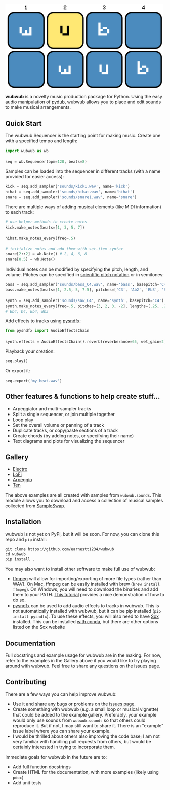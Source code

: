 <img src="https://raw.githubusercontent.com/earnestt1234/wubwub/main/img/logo.png" alt="logo" width="500"/>

**wubwub** is a novelty music production package for Python.  Using the easy audio manipulation of [pydub](https://github.com/jiaaro/pydub), wubwub allows you to place and edit sounds to make musical arrangements.

## Quick Start

The wubwub Sequencer is the starting point for making music.  Create one with a specified tempo and length:

```python
import wubwub as wb

seq = wb.Sequencer(bpm=120, beats=8)
```

Samples can be loaded into the sequencer in different tracks (with a name provided for easier access):

```python
kick = seq.add_sampler('sounds/kick1.wav', name='kick')
hihat = seq.add_sampler('sounds/hihat.wav', name='hihat')
snare = seq.add_sampler('sounds/snare1.wav', name='snare')
```

There are multiple ways of adding musical elements (like MIDI information) to each track:

```python
# use helper methods to create notes
kick.make_notes(beats=[1, 3, 5, 7])

hihat.make_notes_every(freq=.5)

# initialize notes and add them with set-item syntax
snare[2::2] = wb.Note() # 2, 4, 6, 8
snare[8.5] = wb.Note()
```

Individual notes can be modified by specifying the pitch, length, and volume.  Pitches can be specified in [scientific pitch notation](https://en.wikipedia.org/wiki/Scientific_pitch_notation) or in semitones:

```python
bass = seq.add_sampler('sounds/bass_C4.wav', name='bass', basepitch='C4')
bass.make_notes(beats=[1, 2.5, 5, 7.5], pitches=['C3', 'Ab2', 'Eb3', 'Bb2'])

synth = seq.add_sampler('sounds/saw_C4', name='synth', basepitch='C4')
synth.make_notes_every(freq=.5, pitches=[3, 2, 3, -2], lengths=[.25, .25, .25, .5])
# Eb4, D4, Eb4, Bb3
```

Add effects to tracks using [pysndfx](https://github.com/carlthome/python-audio-effects):

```python
from pysndfx import AudioEffectsChain

synth.effects = AudioEffectsChain().reverb(reverberance=65, wet_gain=2)
```

Playback your creation:

```python
seq.play()
```

Or export it:

```python
seq.export('my_beat.wav')
```

 ## Other features & functions to help create stuff...
- Arpeggiator and multi-sampler tracks
- Split a single sequencer, or join multiple together
- Loop play
- Set the overall volume or panning of a track
- Duplicate tracks, or copy/paste sections of a track
- Create chords (by adding notes, or specifying their name)
- Text diagrams and plots for visualizing the sequencer

## Gallery

- [Electro](https://htmlpreview.github.io/?https://github.com/earnestt1234/wubwub/blob/main/examples/electro.html)
- [LoFi](https://htmlpreview.github.io/?https://github.com/earnestt1234/wubwub/blob/main/examples/lofi.html)
- [Arpeggio](https://htmlpreview.github.io/?https://github.com/earnestt1234/wubwub/blob/main/examples/arpeggio.html)
- [Ten](https://htmlpreview.github.io/?https://github.com/earnestt1234/wubwub/blob/main/examples/ten.html)

The above examples are all created with samples from `wubwub.sounds`.  This module allows you to download and access a collection of musical samples collected from [SampleSwap](https://sampleswap.org/).  

## Installation

wubwub is not yet on PyPi, but it will be soon.  For now, you can clone this repo and `pip` install:

```
git clone https://github.com/earnestt1234/wubwub
cd wubwub
pip install .
```

You may also want to install other software to make full use of wubwub:

- [ffmpeg](http://www.ffmpeg.org/) will allow for importing/exporting of more file types (rather than WAV).   On Mac, ffmpeg can be easily installed with brew (`brew install ffmpeg`).  On Windows, you will need to download the binaries and add them to your PATH.  [This tutorial](https://www.youtube.com/watch?v=r1AtmY-RMyQ) provides a nice demonstration of how to do so.
- [pysndfx](https://github.com/carlthome/python-audio-effects) can be used to add audio effects to tracks in wubwub.  This is not automatically installed with wubwub, but it can be pip installed (`pip install pysndfx`).  To use these effects, you will also need to have [Sox](http://sox.sourceforge.net/) installed.  This can be installed [with conda](https://anaconda.org/groakat/sox), but there are other options listed on the Sox website

## Documentation

Full docstrings and example usage for wubwub are in the making.  For now, refer to the examples in the Gallery above if you would like to try playing around with wubwub.  Feel free to share any questions on the issues page.

## Contributing

There are a few ways you can help improve wubwub:

- Use it and share any bugs or problems on the [issues page](https://github.com/earnestt1234/wubwub/issues).
- Create something with wubwub (e.g. a small loop or musical vignette) that could be added to the example gallery.  Preferably, your example would only use sounds from `wubwub.sounds` so that others could reproduce it.  But if not, I may still want to share it.  There is an "example" issue label where you can share your example.
- I would be thrilled about others also improving the code base; I am not very familiar with handling pull requests from others, but would be certainly interested in trying to incorporate them.

Immediate goals for wubwub in the future are to:

- Add full function docstrings
- Create HTML for the documentation, with more examples (likely using `pdoc`)
- Add unit tests